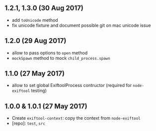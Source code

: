 ## 1.2.1, 1.3.0 (30 Aug 2017)

- add `toUnicode` method
- fix unicode fixture and document possible git on mac unicode issue

## 1.2.0 (29 Aug 2017)

- allow to pass options to `open` method
- `mockSpawn` method to mock `child_process.spawn`

## 1.1.0 (27 May 2017)

- allow to set global ExiftoolProcess contructor (required for `node-exiftool` testing)

## 1.0.0 & 1.0.1 (27 May 2017)

- Create `exiftool-context`: copy the context from `node-exiftool`
- [repo]: `test`, `src`
